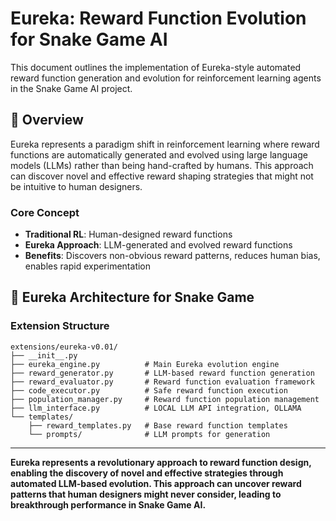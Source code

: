 # Eureka: Reward Function Evolution for Snake Game AI

This document outlines the implementation of Eureka-style automated reward function generation and evolution for reinforcement learning agents in the Snake Game AI project.

## 🎯 **Overview**

Eureka represents a paradigm shift in reinforcement learning where reward functions are automatically generated and evolved using large language models (LLMs) rather than being hand-crafted by humans. This approach can discover novel and effective reward shaping strategies that might not be intuitive to human designers.

### **Core Concept**
- **Traditional RL**: Human-designed reward functions
- **Eureka Approach**: LLM-generated and evolved reward functions
- **Benefits**: Discovers non-obvious reward patterns, reduces human bias, enables rapid experimentation

## 🧬 **Eureka Architecture for Snake Game**

### **Extension Structure**
```
extensions/eureka-v0.01/
├── __init__.py
├── eureka_engine.py          # Main Eureka evolution engine
├── reward_generator.py       # LLM-based reward function generation
├── reward_evaluator.py       # Reward function evaluation framework
├── code_executor.py          # Safe reward function execution
├── population_manager.py     # Reward function population management
├── llm_interface.py          # LOCAL LLM API integration, OLLAMA
└── templates/
    ├── reward_templates.py   # Base reward function templates
    └── prompts/              # LLM prompts for generation
```

---

**Eureka represents a revolutionary approach to reward function design, enabling the discovery of novel and effective strategies through automated LLM-based evolution. This approach can uncover reward patterns that human designers might never consider, leading to breakthrough performance in Snake Game AI.**

